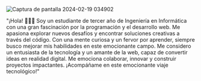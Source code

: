 ![Captura de pantalla 2024-02-19 034902](https://github.com/InforMa-Trix/InforMa-Trix/assets/142550663/688b2f0f-4e5d-4d83-bc28-046ab1af150a)


"¡Hola! 👨🏻‍💻 Soy un estudiante de tercer año de Ingeniería en Informática con una gran fascinación por la programación y el desarrollo web. 
Me apasiona explorar nuevos desafíos y encontrar soluciones creativas a través del código. 
Con una mente curiosa y un fervor por aprender, siempre busco mejorar mis habilidades en este emocionante campo. 
Me considero un entusiasta de la tecnología y un amante de la web, capaz de convertir ideas en realidad digital. 
Me emociona colaborar, innovar y construir proyectos impactantes. 
¡Acompáñame en este emocionante viaje tecnológico!"
